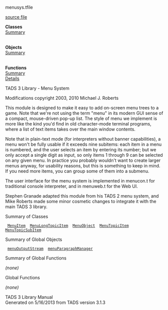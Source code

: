 <span class="title">menusys.t</span><span class="type">file</span>

[source file](../source/menusys.t.html)

**Classes**  
[Summary](#_ClassSummary_)  
 

**Objects**  
[Summary](#_ObjectSummary_)  
 

**Functions**  
[Summary](#_FunctionSummary_)  
[Details](#_Functions_)

<div class="fdesc">

TADS 3 Library - Menu System

  
Modifications copyright 2003, 2010 Michael J. Roberts

This module is designed to make it easy to add on-screen menu trees to a
game. Note that we're not using the term "menu" in its modern GUI sense
of a compact, mouse-driven pop-up list. The style of menu we implement
is more like the kind you'd find in old character-mode terminal
programs, where a list of text items takes over the main window
contents.

Note that in plain-text mode (for interpreters without banner
capabilities), a menu won't be fully usable if it exceeds nine subitems:
each item in a menu is numbered, and the user selects an item by
entering its number; but we only accept a single digit as input, so only
items 1 through 9 can be selected on any given menu. In practice you
probably wouldn't want to create larger menus anyway, for usability
reasons, but this is something to keep in mind. If you need more items,
you can group some of them into a submenu.

The user interface for the menu system is implemented in menucon.t for
traditional console interpreter, and in menuweb.t for the Web UI.

Stephen Granade adapted this module from his TADS 2 menu system, and
Mike Roberts made some minor cosmetic changes to integrate it with the
main TADS 3 library.

</div>

<span id="_ClassSummary_"></span>

<div class="mjhd">

<span class="hdln">Summary of Classes</span>  

</div>

` `[`MenuItem`](../object/MenuItem.html)`  `[`MenuLongTopicItem`](../object/MenuLongTopicItem.html)`  `[`MenuObject`](../object/MenuObject.html)`  `[`MenuTopicItem`](../object/MenuTopicItem.html)`  `[`MenuTopicSubItem`](../object/MenuTopicSubItem.html)`  `
<span id="_ObjectSummary_"></span>

<div class="mjhd">

<span class="hdln">Summary of Global Objects</span>  

</div>

` `[`menuOutputStream`](../object/menuOutputStream.html)`  `[`menuParagraphManager`](../object/menuParagraphManager.html)`  `
<span id="FunctionSummary_"></span>

<div class="mjhd">

<span class="hdln">Summary of Global Functions</span>  

</div>

*(none)* <span id="_Functions_"></span>

<div class="mjhd">

<span class="hdln">Global Functions</span>  

</div>

*(none)*

<div class="ftr">

TADS 3 Library Manual  
Generated on 5/16/2013 from TADS version 3.1.3

</div>

